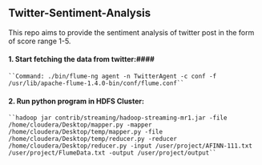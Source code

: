 ## Twitter-Sentiment-Analysis  ##

This repo aims to provide the sentiment analysis of twitter post in the form of score range 1-5.

#### 1. Start fetching the data from twitter:####  
	``Command: ./bin/flume-ng agent -n TwitterAgent -c conf -f /usr/lib/apache-flume-1.4.0-bin/conf/flume.conf``

#### 2. Run python program in HDFS Cluster: ####  
	``hadoop jar contrib/streaming/hadoop-streaming-mr1.jar -file /home/cloudera/Desktop/mapper.py -mapper /home/cloudera/Desktop/temp/mapper.py -file /home/cloudera/Desktop/temp/reducer.py -reducer /home/cloudera/Desktop/reducer.py -input /user/project/AFINN-111.txt /user/project/FlumeData.txt -output /user/project/output``

